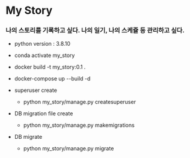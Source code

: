 # My Story

### 나의 스토리를 기록하고 싶다. 나의 일기, 나의 스케쥴 등 관리하고 싶다.

-   python version : 3.8.10
-   conda activate my_story
-   docker build -t my_story:0.1 .
-   docker-compose up --build -d

-   superuser create
    -   python my_story/manage.py createsuperuser
-   DB migration file create
    -   python my_story/manage.py makemigrations
-   DB migrate
    -   python my_story/manage.py migrate
